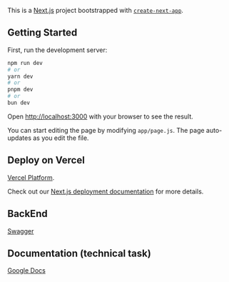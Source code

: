 This is a [Next.js](https://nextjs.org/) project bootstrapped with [`create-next-app`](https://github.com/vercel/next.js/tree/canary/packages/create-next-app).

## Getting Started

First, run the development server:

```bash
npm run dev
# or
yarn dev
# or
pnpm dev
# or
bun dev
```

Open [http://localhost:3000](http://localhost:3000) with your browser to see the result.

You can start editing the page by modifying `app/page.js`. The page auto-updates as you edit the file.

## Deploy on Vercel

[Vercel Platform](https://lawyer-app-web.vercel.app).

Check out our [Next.js deployment documentation](https://nextjs.org/docs/deployment) for more details.

## BackEnd

[Swagger](https://lawyerappwebapi.azurewebsites.net/swagger/index.html)

## Documentation (technical task)

[Google Docs](https://docs.google.com/document/d/1Mp3YVyP4PmFP9J9qFuaIxNULlHS1g-U-/edit#heading=h.gjdgxs)
